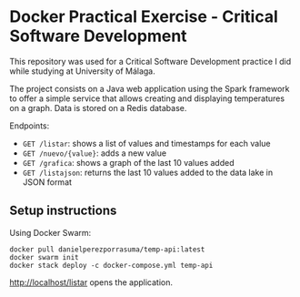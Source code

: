 # Docker Practical Exercise - Critical Software Development

This repository was used for a Critical Software Development practice I did while studying at University of Málaga.

The project consists on a Java web application using the Spark framework to offer a simple service that allows creating and displaying temperatures on a graph. Data is stored on a Redis database.

Endpoints:

*   `GET /listar`: shows a list of values and timestamps for each value
*   `GET /nuevo/{value}`: adds a new value
*   `GET /grafica`: shows a graph of the last 10 values added
*   `GET /listajson`: returns the last 10 values added to the data lake in JSON format

## Setup instructions

Using Docker Swarm:

```
docker pull danielperezporrasuma/temp-api:latest
docker swarm init
docker stack deploy -c docker-compose.yml temp-api
```

[http://localhost/listar](http://localhost/listar) opens the application.
